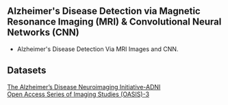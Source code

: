 ## Alzheimer's Disease Detection via Magnetic Resonance Imaging (MRI) & Convolutional Neural Networks (CNN)
- Alzheimer's Disease Detection Via MRI Images and CNN.

## Datasets
[The Alzheimer’s Disease Neuroimaging Initiative-ADNI](https://adni.loni.usc.edu/) \
[Open Access Series of Imaging Studies (OASIS)-3](https://www.oasis-brains.org/)
